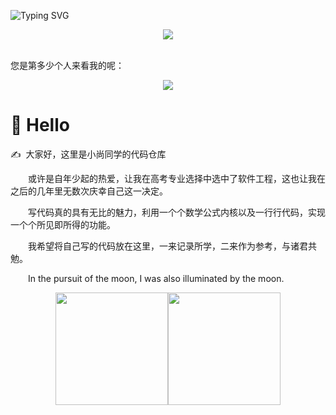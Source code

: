 <!--
**tlxxsyh/tlxxsyh** is a ✨ _special_ ✨ repository because its `README.md` (this file) appears on your GitHub profile.

Here are some ideas to get you started:

- 🔭 I’m currently working on ...
- 🌱 I’m currently learning ...
- 👯 I’m looking to collaborate on ...
- 🤔 I’m looking for help with ...
- 💬 Ask me about ...
- 📫 How to reach me: ...
- 😄 Pronouns: ...
- ⚡ Fun fact: ...
-->
<!-- 动态标题 -->
<a><img src="https://readme-typing-svg.demolab.com?font=Fira+Code&size=30&pause=1000&color=ADBAC7&vCenter=true&width=435&lines=%E6%AC%A2%E8%BF%8E%E8%AE%BF%E9%97%AE%E5%B0%8F%E5%B0%9A%E5%90%8C%E5%AD%A6%E7%9A%84%E4%BB%93%E5%BA%93;Hello%2CWorld!" alt="Typing SVG" /></a>

<!-- 敲代码的图片 -->
<div align="center" ><img order-radius="100px" src="https://cdn.jsdelivr.net/gh/sun0225SUN/photos/images/202108300019556.gif"/></div>
<br>

<!-- 访问数 -->
您是第多少个人来看我的呢：<br>
<div align="center">
<img src="https://profile-counter.glitch.me/tlxxsyh/count.svg">
</div>

#  🙋 Hello

<p>✍️&nbsp;&nbsp;大家好，这里是小尚同学的代码仓库</p>
<p>&emsp;&emsp;或许是自年少起的热爱，让我在高考专业选择中选中了软件工程，这也让我在之后的几年里无数次庆幸自己这一决定。</p>
<p>&emsp;&emsp;写代码真的具有无比的魅力，利用一个个数学公式内核以及一行行代码，实现一个个所见即所得的功能。</p>
<p>&emsp;&emsp;我希望将自己写的代码放在这里，一来记录所学，二来作为参考，与诸君共勉。</p>
<p>&emsp;&emsp;In the pursuit of the moon, I was also illuminated by the moon.</p>

<div style="display:flex;width:100%;justify-content:center;">
<img style="height:180px;" src="https://github-readme-stats.vercel.app/api?username=tlxxsyh&theme=github_dark">
<img style="height:180px;" src="https://github-readme-stats.vercel.app/api/top-langs/?username=anuraghazra&layout=compact">
</div>
